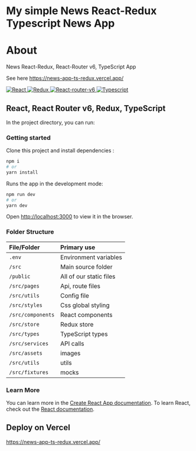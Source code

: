 # My simple News React-Redux Typescript News App

# About

News React-Redux, React-Router v6, TypeScript App

See here https://news-app-ts-redux.vercel.app/

<a href="https://github.com/topics/react">
  <img src="https://img.shields.io/badge/React-blue" alt="React">
</a>
<a href="https://github.com/topics/redux">
  <img src="https://img.shields.io/badge/Redux-blue" alt="Redux">
</a>
<a href="https://github.com/topics/react-router">
  <img src="https://img.shields.io/badge/React_router-blue" alt="React-router-v6">
</a>
<a href="https://github.com/topics/typescript">
  <img src="https://img.shields.io/badge/TypeScript-blue" alt="Typescript">
</a>

## React, React Router v6, Redux, TypeScript

In the project directory, you can run:

### Getting started

Clone this project and install dependencies :

```bash
npm i
# or
yarn install
```
Runs the app in the development mode:

```bash
npm run dev
# or
yarn dev
```

Open [http://localhost:3000](http://localhost:3000) to view it in the browser.

### Folder Structure

| File/Folder  	   									| Primary use    																								|
| :-------------------------------- | :------------------------------------------------------------ |
| `.env`				          					| Environment variables       		|
| `/src`				          					| Main source folder  			    		|
| `/public`          			 					| All of our static files																				|
| `/src/pages`			           			| Api, route files 						 																  |
| `/src/utils`			           			| Config file																  |
| `/src/styles`			         				| Css global styling 																						|
| `/src/components`       					| React components    																					| 						 																  |
| `/src/store`			           			| Redux store																  |						 			|
| `/src/types`			           			| TypeScript types																  |						|
| `/src/services`			           		| API calls																  | 						 			|
| `/src/assets`			           		  | images																  |						 					|
| `/src/utils`			           		  | utils																  |						 						|
| `/src/fixtures`			           		| mocks															  |                         |


### Learn More

You can learn more in the [Create React App documentation](https://facebook.github.io/create-react-app/docs/getting-started).
To learn React, check out the [React documentation](https://reactjs.org/).

## Deploy on Vercel
https://news-app-ts-redux.vercel.app/
